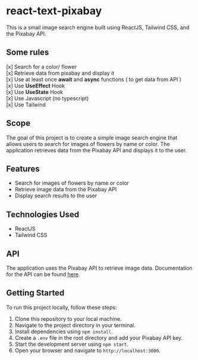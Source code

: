 
# react-text-pixabay

This is a small image search engine built using ReactJS, Tailwind CSS, and the Pixabay API.

## Some rules

[x] Search for a color/ flower  
[x] Retrieve data from pixabay and display it  
[x] Use at least once **await** and **async** functions ( to get data from API )  
[x] Use **UseEffect** Hook  
[x] Use **UseState** Hook  
[x] Use Javascript (no typescript)  
[x] Use Tailwind

## Scope

The goal of this project is to create a simple image search engine that allows users to search for images of flowers by name or color. The application retrieves data from the Pixabay API and displays it to the user.

## Features

- Search for images of flowers by name or color
- Retrieve image data from the Pixabay API
- Display search results to the user

## Technologies Used

- ReactJS
- Tailwind CSS

## API

The application uses the Pixabay API to retrieve image data. Documentation for the API can be found [here](https://pixabay.com/api/docs/).

## Getting Started

To run this project locally, follow these steps:

1. Clone this repository to your local machine.
2. Navigate to the project directory in your terminal.
3. Install dependencies using `npm install`.
4. Create a `.env` file in the root directory and add your Pixabay API key.
5. Start the development server using `npm start`.
6. Open your browser and navigate to `http://localhost:3000`.
